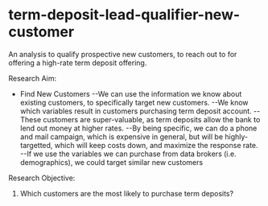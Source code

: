# term-deposit-lead-qualifier-new-customer
An analysis to qualify prospective new customers, to reach out to for offering a high-rate term deposit offering.

Research Aim:
  * Find New Customers
      --We can use the information we know about existing customers, to specifically target new customers.
      --We know which variables result in customers purchasing term deposit account.
        --These customers are super-valuable, as term deposits allow the bank to lend out money at higher rates.
      --By being specific, we can do a phone and mail campaign, which is expensive in general, but will be highly-targetted, which will keep costs down, and maximize the response rate.
      --If we use the variables we can purchase from data brokers (i.e. demographics), we could target similar new customers
      
Research Objective:
  1) Which customers are the most likely to purchase term deposits?
